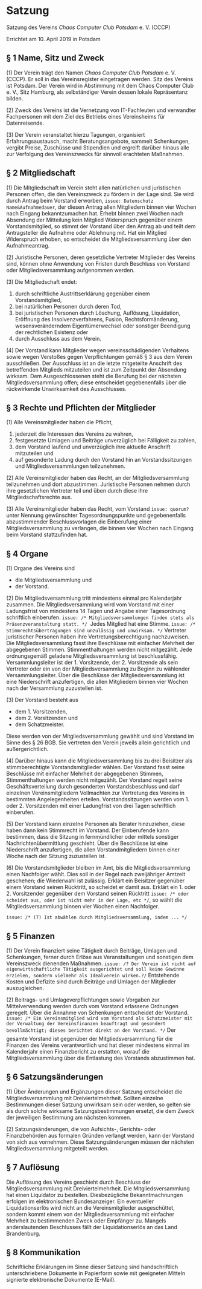 # Satzung

Satzung des Vereins
*Chaos Computer Club Potsdam* e. V. (CCCP)

Errichtet am 10. April 2019 in Potsdam



## § 1 Name, Sitz und Zweck

(1) Der Verein trägt den Namen *Chaos Computer Club Potsdam* e. V. (CCCP). Er soll in das Vereinsregister eingetragen werden. Sitz des Vereins ist Potsdam. Der Verein wird in Abstimmung mit dem Chaos Computer Club e. V., Sitz Hamburg, als selbständiger Verein dessen lokale Repräsentanz bilden.

(2) Zweck des Vereins ist die Vernetzung von IT-Fachleuten und verwandter Fachpersonen mit dem Ziel des Betriebs eines Vereinsheims für Datenreisende.

(3) Der Verein veranstaltet hierzu Tagungen, organisiert Erfahrungsaustausch, macht Beratungsangebote, sammelt Schenkungen, vergibt Preise, Zuschüsse und Stipendien und ergreift darüber hinaus alle zur Verfolgung des Vereinszwecks für sinnvoll erachteten Maßnahmen.



## § 2 Mitgliedschaft

(1) Die Mitgliedschaft im Verein steht allen natürlichen und juristischen Personen offen, die den Vereinszweck zu fördern in der Lage sind. Sie wird durch Antrag beim Vorstand erworben, `issue: Datenschutz Name&Aufnahmedauer`, der diesen Antrag allen Mitgliedern binnen vier Wochen nach Eingang bekanntzumachen hat. Erhebt binnen zwei Wochen nach Absendung der Mitteilung kein Mitglied Widerspruch gegenüber einem Vorstandsmitglied, so stimmt der Vorstand über den Antrag ab und teilt dem Antragsteller die Aufnahme oder Ablehnung mit. Hat ein Mitglied Widerspruch erhoben, so entscheidet die Mitgliedsversammlung über den Aufnahmeantrag.

(2) Juristische Personen, deren gesetzliche Vertreter Mitglieder des Vereins sind, können ohne Anwendung von Fristen durch Beschluss von Vorstand oder Mitgliedsversammlung aufgenommen werden.

(3) Die Mitgliedschaft endet:

1. durch schriftliche Austrittserklärung gegenüber einem Vorstandsmitglied,
1. bei natürlichen Personen durch deren Tod,
1. bei juristischen Personen durch Löschung, Auflösung, Liquidation, Eröffnung des Insolvenzverfahrens, Fusion, Rechtsformänderung, wesensveränderndem Eigentümerwechsel oder sonstiger Beendigung der rechtlichen Existenz oder
1. durch Ausschluss aus dem Verein.

(4) Der Vorstand kann Mitglieder wegen vereinsschädigenden Verhaltens sowie wegen Verstoßes gegen Verpflichtungen gemäß § 3 aus dem Verein ausschließen. Der Ausschluss ist an die letzte mitgeteilte Anschrift des betreffenden Mitglieds mitzuteilen und ist zum Zeitpunkt der Absendung wirksam. Dem Ausgeschlossenen steht die Berufung bei der nächsten Mitgliedsversammlung offen; diese entscheidet gegebenenfalls über die rückwirkende Unwirksamkeit des Ausschlusses.



## § 3 Rechte und Pflichten der Mitglieder

(1) Alle Vereinsmitglieder haben die Pflicht,

1. jederzeit die Interessen des Vereins zu wahren,
1. festgesetzte Umlagen und Beiträge unverzüglich bei Fälligkeit zu zahlen,
1. dem Vorstand laufend und unverzüglich ihre aktuelle Anschrift mitzuteilen und
1. auf gesonderte Ladung durch den Vorstand hin an Vorstandssitzungen und Mitgliedsversammlungen teilzunehmen.

(2) Alle Vereinsmitglieder haben das Recht, an der Mitgliedsversammlung teilzunehmen und dort abzustimmen. Juristische Personen nehmen durch ihre gesetzlichen Vertreter teil und üben durch diese ihre Mitgliedschaftsrechte aus.

(3) Alle Vereinsmitglieder haben das Recht, vom Vorstand `issue: quorum?` unter Nennung gewünschter Tagesordnungspunkte und gegebenenfalls abzustimmender Beschlussvorlagen die Einberufung einer Mitgliedsversammlung zu verlangen, die binnen vier Wochen nach Eingang beim Vorstand stattzufinden hat.


## § 4 Organe

(1) Organe des Vereins sind

* die Mitgliedsversammlung und
* der Vorstand.

(2) Die Mitgliedsversammlung tritt mindestens einmal pro Kalenderjahr zusammen. Die Mitgliedsversammlung wird vom Vorstand mit einer Ladungsfrist von mindestens 14 Tagen und Angabe einer Tagesordnung schriftlich einberufen. `issue: /* Mitgliedsversammlungen finden stets als Präsenzveranstaltung statt. */`  Jedes Mitglied hat eine Stimme. `issue: /* Stimmrechtsübertragungen sind unzulässig und unwirksam. */` Vertreter juristischer Personen haben ihre Vertretungsberechtigung nachzuweisen. Die Mitgliedsversammlung fasst ihre Beschlüsse mit einfacher Mehrheit der abgegebenen Stimmen. Stimmenthaltungen werden nicht mitgezählt. Jede ordnungsgemäß geladene Mitgliedsversammlung ist beschlussfähig. Versammlungsleiter ist der 1. Vorsitzende, der 2. Vorsitzende als sein Vertreter oder ein von der Mitgliedsversammlung zu Beginn zu wählender Versammlungsleiter. Über die Beschlüsse der Mitgliedsversammlung ist eine Niederschrift anzufertigen, die allen Mitgliedern binnen vier Wochen nach der Versammlung zuzustellen ist.

(3) Der Vorstand besteht aus

* dem 1. Vorsitzenden,
* dem 2. Vorsitzenden und
* dem Schatzmeister.

Diese werden von der Mitgliedsversammlung gewählt und sind Vorstand im Sinne des § 26 BGB. Sie vertreten den Verein jeweils allein gerichtlich und außergerichtlich.

(4) Darüber hinaus kann die Mitgliedsversammlung bis zu drei Beisitzer als stimmberechtigte Vorstandsmitglieder wählen. Der Vorstand fasst seine Beschlüsse mit einfacher Mehrheit der abgegebenen Stimmen, Stimmenthaltungen werden nicht mitgezählt. Der Vorstand regelt seine Geschäftsverteilung durch gesonderten Vorstandsbeschluss und darf einzelnen Vereinsmitgliedern Vollmachten zur Vertretung des Vereins in bestimmten Angelegenheiten erteilen. Vorstandssitzungen werden vom 1. oder 2. Vorsitzenden mit einer Ladungfrist von drei Tagen schriftlich einberufen.

(5) Der Vorstand kann einzelne Personen als Berater hinzuziehen, diese haben dann kein Stimmrecht im Vorstand. Der Einberufende kann bestimmen, dass die Sitzung in fernmündlicher oder mittels sonstiger Nachrichtenübermittlung geschieht. Über die Beschlüsse ist eine Niederschrift anzufertigen, die allen Vorstandmitgliedern binnen einer Woche nach der Sitzung zuzustellen ist.

(6) Die Vorstandsmitglieder bleiben im Amt, bis die Mitgliedsversammlung einen Nachfolger wählt. Dies soll in der Regel nach zweijähriger Amtzeit geschehen; die Wiederwahl ist zulässig. Erklärt ein Beisitzer gegenüber einem Vorstand seinen Rücktritt, so scheidet er damit aus. Erklärt ein 1. oder 2. Vorsitzender gegenüber dem Vorstand seinen Rücktritt `issue: /* oder scheidet aus, oder ist nicht mehr in der Lage, etc */`, so wählt die Mitgliedsversammlung binnen vier Wochen einen Nachfolger.

`issue: /* (7) Ist abwählen durch Mitgliedsversammlung, indem ... */`

## § 5 Finanzen

(1) Der Verein finanziert seine Tätigkeit durch Beiträge, Umlagen und Schenkungen, ferner durch Erlöse aus Veranstaltungen und sonstigen dem Vereinszweck dienenden Maßnahmen. `issue: /? Der Verein ist nicht auf eigenwirtschaftliche Tätigkeit ausgerichtet und soll keine Gewinne erzielen, sondern vielmehr als Idealverein wirken.?/` Entstehende Kosten und Defizite sind durch Beiträge und Umlagen der Mitglieder auszugleichen.

(2) Beitrags- und Umlageverpflichtungen sowie Vorgaben zur Mittelverwendung werden durch vom Vorstand erlassene Ordnungen geregelt. Über die Annahme von Schenkungen entscheidet der Vorstand. `issue: /* Ein Vereinsmitglied wird vom Vorstand als Schatzmeister mit der Verwaltung der Vereinsfinanzen beauftragt und gesondert bevollmächtigt; dieses berichtet direkt an den Vorstand. */` Der gesamte Vorstand ist gegenüber der Mitgliedsversammlung für die Finanzen des Vereins verantwortlich und hat dieser mindestens einmal im Kalenderjahr einen Finanzbericht zu erstatten, worauf die Mitgliedsversammlung über die Entlastung des Vorstands abzustimmen hat.


## § 6 Satzungsänderungen

(1) Über Änderungen und Ergänzungen dieser Satzung entscheidet die Mitgliedsversammlung mit Dreiviertelmehrheit. Sollten einzelne Bestimmungen dieser Satzung unwirksam sein oder werden, so gelten sie als durch solche wirksame Satzungsbestimmungen ersetzt, die dem Zweck der jeweiligen Bestimmung am nächsten kommen.

(2) Satzungsänderungen, die von Aufsichts-, Gerichts- oder Finanzbehörden aus formalen Gründen verlangt werden, kann der Vorstand von sich aus vornehmen. Diese Satzungsänderungen müssen der nächsten Mitgliedsversammlung mitgeteilt werden.



## § 7 Auflösung

Die Auflösung des Vereins geschieht durch Beschluss der Mitgliedsversammlung mit Dreiviertelmehrheit. Die Mitgliedsversammlung hat einen Liquidator zu bestellen. Diesbezügliche Bekanntmachnungen erfolgen im elektronischen Bundesanzeiger. Ein eventueller Liquidationserlös wird nicht an die Vereinsmitglieder ausgeschüttet, sondern kommt einem von der Mitgliedsversammlung mit einfacher Mehrheit zu bestimmenden Zweck oder Empfänger zu. Mangels anderslautenden Beschlusses fällt der Liquidationserlös an das Land Brandenburg.



## § 8 Kommunikation

Schriftliche Erklärungen im Sinne dieser Satzung sind handschriftlich unterschriebene Dokumente in Papierform sowie mit geeigneten Mitteln signierte elektronische Dokumente (E-Mail).

